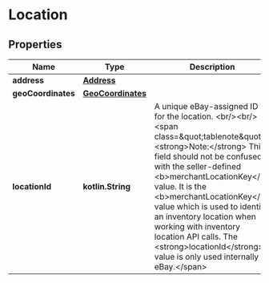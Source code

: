 
# Location

## Properties
Name | Type | Description | Notes
------------ | ------------- | ------------- | -------------
**address** | [**Address**](Address.md) |  |  [optional]
**geoCoordinates** | [**GeoCoordinates**](GeoCoordinates.md) |  |  [optional]
**locationId** | **kotlin.String** | A unique eBay-assigned ID for the location. &lt;br/&gt;&lt;br/&gt; &lt;span class&#x3D;\&quot;tablenote\&quot;&gt; &lt;strong&gt;Note:&lt;/strong&gt; This field should not be confused with the seller-defined &lt;b&gt;merchantLocationKey&lt;/b&gt; value. It is the &lt;b&gt;merchantLocationKey&lt;/b&gt; value which is used to identify an inventory location when working with inventory location API calls. The &lt;strong&gt;locationId&lt;/strong&gt; value is only used internally by eBay.&lt;/span&gt; |  [optional]



